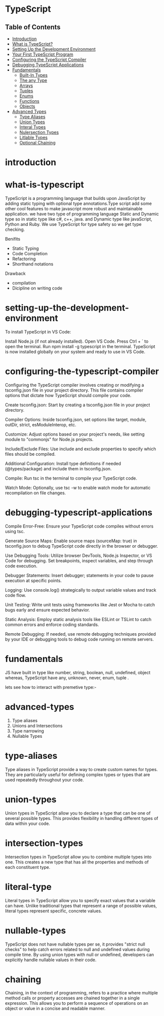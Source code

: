 # TypeScript

## Table of Contents

- [Introduction](#introduction)
- [What is TypeScript?](#what-is-typescript)
- [Setting Up the Development Environment](#setting-up-the-development-environment)
- [Your First TypeScript Program](#your-first-typescript-program)
- [Configuring the TypeScript Compiler](#configuring-the-typescript-compiler)
- [Debugging TypeScript Applications](#debugging-typescript-applications)
- [Fundamentals](#fundamentals)
  - [Built-In Types](#built-in-types)
  - [The any Type](#the-any-type)
  - [Arrays](#arrays)
  - [Tuples](#tuples)
  - [Enums](#enums)
  - [Functions](#functions)
  - [Objects](#objects)
- [Advanced Types](#advanced-types)
  - [Type Aliases](#type-aliases)
  - [Union Types](#union-types)
  - [Interal Types](#literal-types)
  - [Nulersection Types](#intersection-types)
  - [Litlable Types](#nullable-types)
  - [Optional Chaining](#chaining)


# introduction
# what-is-typescript

TypeScript is a programming language that builds upon JavaScript by adding static typing with optional type annotations.Type script add some other cool features to make javascript more robust and maintainable application.
we have two type of programming language Static and Dynamic type so in static type like c#, c++, java. and Dynamic type like javaScript, Python and Ruby.
We use TypeScript for type safety so we get type checking.

Benifits 
- Static Typing
- Code Completion
- Refactoring
- Shorthand notations

Drawback
- compilation
- Dicipline on writing code

# setting-up-the-development-environment

To install TypeScript in VS Code:

Install Node.js (if not already installed).
Open VS Code.
Press Ctrl + ` to open the terminal.
Run npm install -g typescript in the terminal.
TypeScript is now installed globally on your system and ready to use in VS Code.

# configuring-the-typescript-compiler


Configuring the TypeScript compiler involves creating or modifying a tsconfig.json file in your project directory. This file contains compiler options that dictate how TypeScript should compile your code.

Create tsconfig.json: Start by creating a tsconfig.json file in your project directory.

Compiler Options: Inside tsconfig.json, set options like target, module, outDir, strict, esModuleInterop, etc.

Customize: Adjust options based on your project's needs, like setting module to "commonjs" for Node.js projects.

Include/Exclude Files: Use include and exclude properties to specify which files should be compiled.

Additional Configuration: Install type definitions if needed (@types/package) and include them in tsconfig.json.

Compile: Run tsc in the terminal to compile your TypeScript code.

Watch Mode: Optionally, use tsc -w to enable watch mode for automatic recompilation on file changes.

# debugging-typescript-applications

Compile Error-Free: Ensure your TypeScript code compiles without errors using tsc.

Generate Source Maps: Enable source maps (sourceMap: true) in tsconfig.json to debug TypeScript code directly in the browser or debugger.

Use Debugging Tools: Utilize browser DevTools, Node.js Inspector, or VS Code for debugging. Set breakpoints, inspect variables, and step through code execution.

Debugger Statements: Insert debugger; statements in your code to pause execution at specific points.

Logging: Use console.log() strategically to output variable values and track code flow.

Unit Testing: Write unit tests using frameworks like Jest or Mocha to catch bugs early and ensure expected behavior.

Static Analysis: Employ static analysis tools like ESLint or TSLint to catch common errors and enforce coding standards.

Remote Debugging: If needed, use remote debugging techniques provided by your IDE or debugging tools to debug code running on remote servers.

# fundamentals

JS have built in type like number, string, boolean, null, undefined, object whereas,
TypeScript have any, unknown, never, enum, tuple .

lets see how to interact with premetive type:-

# advanced-types

1. Type aliases
2. Unions and Intersections
3. Type narrowing
4. Nullable Types

# type-aliases


Type aliases in TypeScript provide a way to create custom names for types. They are particularly useful for defining complex types or types that are used repeatedly throughout your code.

# union-types

Union types in TypeScript allow you to declare a type that can be one of several possible types. This provides flexibility in handling different types of data within your code. 

# intersection-types

Intersection types in TypeScript allow you to combine multiple types into one. This creates a new type that has all the properties and methods of each constituent type.

# literal-type

Literal types in TypeScript allow you to specify exact values that a variable can have. Unlike traditional types that represent a range of possible values, literal types represent specific, concrete values.

# nullable-types

TypeScript does not have nullable types per se, it provides "strict null checks" to help catch errors related to null and undefined values during compile time. By using union types with null or undefined, developers can explicitly handle nullable values in their code.

# chaining

Chaining, in the context of programming, refers to a practice where multiple method calls or property accesses are chained together in a single expression. This allows you to perform a sequence of operations on an object or value in a concise and readable manner.